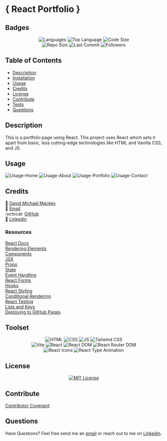 # { React Portfolio }

## Badges

<p align="center">
<img src="https://img.shields.io/github/languages/count/davidmichaelmackey/react-portfolio?color=FF9AA2&style=for-the-badge" alt="Languages" />
<img src="https://img.shields.io/github/languages/top/davidmichaelmackey/react-portfolio?color=FFB7B2&style=for-the-badge" alt="Top Language" />
<img src="https://img.shields.io/github/languages/code-size/davidmichaelmackey/react-portfolio?color=FFDAC1&style=for-the-badge" alt="Code Size" /><br>
<img src="https://img.shields.io/github/repo-size/davidmichaelmackey/react-portfolio?color=E2F0CB&style=for-the-badge" alt="Repo Size" />
<img src="https://img.shields.io/github/last-commit/davidmichaelmackey/react-portfolio?color=B5EAD7&style=for-the-badge" alt="Last Commit" />
<img src="https://img.shields.io/github/followers/davidmichaelmackey?style=for-the-badge" alt="Followers" />
</p>

## Table of Contents

- [Description](#description)
- [Installation](#installation)
- [Usage](#usage)
- [Credits](#credits)
- [License](#license)
- [Contribute](#contribute)
- [Tests](#tests)
- [Questions](#questions)

## Description

This is a portfolio page using React. This project uses React which sets it apart from basic, less cutting-edge technologies like HTML and Vanilla CSS, and JS.

## Usage

![Usage-Home](./src/assets/images/homepage.png)
![Usage-About](./src/assets/images/aboutpage.png)
![Usage-Portfolio](./src/assets/images/portfoliopage.png)
![Usage-Contact](./src/assets/images/contactpage.png)

## Credits

:bust_in_silhouette: [David Michael Mackey](https://www.notion.so/davidmichaelmackey/David-Mackey-a59ce61a996840d6a933e3b135673467?pvs=4)<br>
:email: [Email](mailto:davidmackey@hey.com)<br>
:octocat: [GitHub](https://github.com/davidmichaelmackey/)<br>
:briefcase: [Linkedin](https://linkedin.com/in/davidmichaelmackey/)<br>

### Resources

[React Docs](https://create-react-app.dev/docs/getting-started/)<br>
[Rendering Elements](https://legacy.reactjs.org/docs/rendering-elements.html)<br>
[Components](https://legacy.reactjs.org/docs/components-and-props.html)<br>
[JSX](https://legacy.reactjs.org/docs/introducing-jsx.html)<br>
[Props](https://legacy.reactjs.org/docs/components-and-props.html)<br>
[State](https://legacy.reactjs.org/docs/state-and-lifecycle.html)<br>
[Event Handling](https://legacy.reactjs.org/docs/handling-events.html)<br>
[React Forms](https://legacy.reactjs.org/docs/forms.html)<br>
[Hooks](https://legacy.reactjs.org/docs/hooks-intro.html)<br>
[React Styling](https://legacy.reactjs.org/docs/faq-styling.html)<br>
[Conditional Rendering](https://legacy.reactjs.org/docs/conditional-rendering.html)<br>
[React Testing](https://legacy.reactjs.org/docs/testing.html)<br>
[Lists and Keys](https://legacy.reactjs.org/docs/lists-and-keys.html)<br>
[Deploying to GitHub Pages](https://docs.github.com/en/pages/getting-started-with-github-pages/creating-a-github-pages-site)<br>

## Toolset

<p align="center">
    <img src="https://img.shields.io/badge/-HTML-EB6337?style=for-the-badge"  alt="HTML" />
    <img src="https://img.shields.io/badge/-CSS-2A56F5?style=for-the-badge"  alt="CSS" />
    <img src="https://img.shields.io/badge/-JS-F6DD4A?style=for-the-badge"  alt="JS" />
    <img src="https://img.shields.io/badge/-Tailwind_CSS-52B4D2?style=for-the-badge"  alt="Tailwind CSS" /><br>
    <img src="https://img.shields.io/badge/-Vite-3CBDFF?style=for-the-badge"  alt="Vite" />
    <img src="https://img.shields.io/badge/-React-82D7F7?style=for-the-badge"  alt="React" />
    <img src="https://img.shields.io/badge/-React_DOM-33363D?style=for-the-badge"  alt="React DOM" />
    <img src="https://img.shields.io/badge/-React_Router_DOM-212329?style=for-the-badge"  alt="React Router DOM" /><br>
    <img src="https://img.shields.io/badge/-React_Icons-1C3354?style=for-the-badge"  alt="React Icons" />
    <img src="https://img.shields.io/badge/-React_Type_Animation-D32D26?style=for-the-badge"  alt="React Type Animation" />
      
</p>

## License

<p align = "center">
  <a href="https://opensource.org/licenses/MIT"><img src="https://img.shields.io/badge/License-MIT-A31F34?style=for-the-badge" alt="MIT License"/></a>
</p>

## Contribute

[Contributor Covenant](https://www.contributor-covenant.org/)

## Questions

Have Questions? Feel free send me an [email](mailto:davidmackey@hey.com) or reach out to me on [Linkedin](https://linkedin.com/in/davidmichaelmackey/).
